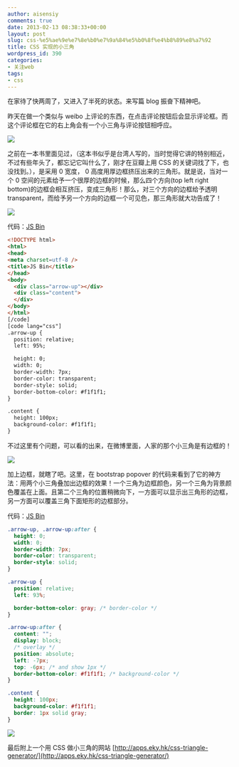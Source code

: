 ```yaml
---
author: aisensiy
comments: true
date: 2013-02-13 08:38:33+00:00
layout: post
slug: css-%e5%ae%9e%e7%8e%b0%e7%9a%84%e5%b0%8f%e4%b8%89%e8%a7%92
title: CSS 实现的小三角
wordpress_id: 390
categories:
- 关注web
tags:
- css
---
```


在家待了快两周了，又进入了半死的状态。来写篇 blog 振奋下精神吧。

昨天在做一个类似与 weibo 上评论的东西，在点击评论按钮后会显示评论框。而这个评论框在它的右上角会有一个小三角与评论按钮相呼应。

[![](http://aisensiy-wordpress.stor.sinaapp.com/uploads/2013/02/Screenshot-from-2013-02-13-161039.png)](http://aisensiy-wordpress.stor.sinaapp.com/uploads/2013/02/Screenshot-from-2013-02-13-161039.png)

之前在一本书里面见过，（这本书似乎是台湾人写的，当时觉得它讲的特别相近，不过有些年头了，都忘记它叫什么了，刚才在豆瓣上用 CSS 的关键词找了下，也没找到。），是采用 0 宽度， 0 高度用厚边框挤压出来的三角形。就是说，当对一个 0 空间的元素给予一个很厚的边框的时候，那么四个方向(top left right bottom)的边框会相互挤压，变成三角形！那么，对三个方向的边框给予透明 transparent，而给予另一个方向的边框一个可见色，那三角形就大功告成了！<!-- more -->

[![](http://aisensiy-wordpress.stor.sinaapp.com/uploads/2013/02/Screenshot-from-2013-02-13-163153.png)](http://aisensiy-wordpress.stor.sinaapp.com/uploads/2013/02/Screenshot-from-2013-02-13-163153.png)

代码：[JS Bin](http://jsbin.com/opahum/5/edit)

```html
<!DOCTYPE html>
<html>
<head>
<meta charset=utf-8 />
<title>JS Bin</title>
</head>
<body>
  <div class="arrow-up"></div>
  <div class="content">
  </div>
</body>
</html>
[/code]
[code lang="css"]
.arrow-up {
  position: relative;
  left: 95%;

  height: 0;
  width: 0;
  border-width: 7px;
  border-color: transparent;
  border-style: solid;
  border-bottom-color: #f1f1f1;
}

.content {
  height: 100px;
  background-color: #f1f1f1;
}
```

不过这里有个问题，可以看的出来，在微博里面，人家的那个小三角是有边框的！

[![](http://aisensiy-wordpress.stor.sinaapp.com/uploads/2013/02/Screenshot-from-2013-02-13-163254.png)](http://aisensiy-wordpress.stor.sinaapp.com/uploads/2013/02/Screenshot-from-2013-02-13-163254.png)

加上边框，就瞎了吧。这里，在 bootstrap popover 的代码来看到了它的神方法：用两个小三角叠加出边框的效果！一个三角为边框颜色，另一个三角为背景颜色覆盖在上面。且第二个三角的位置稍微向下，一方面可以显示出三角形的边框，另一方面可以覆盖三角下面矩形的边框部分。

代码：[JS Bin](http://jsbin.com/opahum/4/edit)

```css
.arrow-up, .arrow-up:after {
  height: 0;
  width: 0;
  border-width: 7px;
  border-color: transparent;
  border-style: solid;
}

.arrow-up {
  position: relative;
  left: 93%;

  border-bottom-color: gray; /* border-color */
}

.arrow-up:after {
  content: "";
  display: block;
  /* overlay */
  position: absolute;
  left: -7px;
  top: -6px; /* and show 1px */
  border-bottom-color: #f1f1f1; /* background-color */
}

.content {
  height: 100px;
  background-color: #f1f1f1;
  border: 1px solid gray;
}
```


[![](http://aisensiy-wordpress.stor.sinaapp.com/uploads/2013/02/Screenshot-from-2013-02-13-164945.png)](http://aisensiy-wordpress.stor.sinaapp.com/uploads/2013/02/Screenshot-from-2013-02-13-164945.png)

最后附上一个用 CSS 做小三角的网站 [http://apps.eky.hk/css-triangle-generator/](http://apps.eky.hk/css-triangle-generator/)
